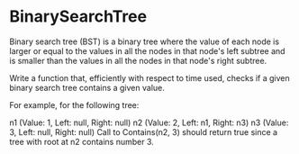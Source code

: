 # BinarySearchTree
Binary search tree (BST) is a binary tree where the value of each node is larger or equal to the values in all the nodes in that node's left subtree and is smaller than the values in all the nodes in that node's right subtree.

Write a function that, efficiently with respect to time used, checks if a given binary search tree contains a given value.

For example, for the following tree:

n1 (Value: 1, Left: null, Right: null)
n2 (Value: 2, Left: n1, Right: n3)
n3 (Value: 3, Left: null, Right: null)
Call to Contains(n2, 3) should return true since a tree with root at n2 contains number 3.
